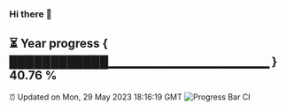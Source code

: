 ### Hi there 👋
⏳ Year progress { ████████████▁▁▁▁▁▁▁▁▁▁▁▁▁▁▁▁▁▁ } 40.76 %
---
⏰ Updated on Mon, 29 May 2023 18:16:19 GMT
![Progress Bar CI](https://github.com/liununu/liununu/workflows/Progress%20Bar%20CI/badge.svg)
